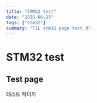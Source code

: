 ```yaml
---
title: "STM32 test"
date: "2025-06-25"
tags: ["stm32"]
summary: "TIL stm32 page test 용"
---
```


# STM32 test

## Test page

테스트 페이지
